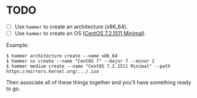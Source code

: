 # TODO

 - [ ] Use `hammer` to create an architecture (x86_64).
 - [ ] Use `hammer` to create an OS ([CentOS 7.2.1511 Minimal][centos7-iso]).

Example:

```
$ hammer architecture create --name x86_64
$ hammer os create --name "CentOS 7" --major 7 --minor 2
$ hammer medium create --name "CentOS 7.2.1511 Minimal" --path https://mirrors.kernel.org/.../.iso
```

Then associate all of these things together and you'll have something ready to go.

 [centos7-iso]: https://mirrors.kernel.org/centos/7.2.1511/isos/x86_64/CentOS-7-x86_64-Minimal-1511.iso
